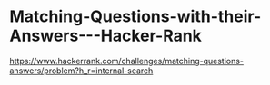 # Matching-Questions-with-their-Answers---Hacker-Rank
https://www.hackerrank.com/challenges/matching-questions-answers/problem?h_r=internal-search
